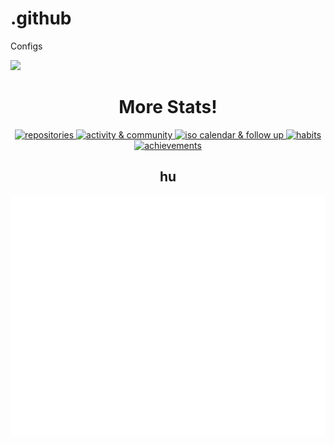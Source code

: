 # .github
Configs
 <!--START_SECTION:activity-->

  <!--END_SECTION:activity-->


<img src="https://raw.githubusercontent.com/Eternal-Network/Eternal-Network/metrics/github-metrics.svg"></img>

<!-- OTHELLO -->
<h1 align="center">More Stats!</h1>
<div align="center">
<a href="https://github.com/orgs/Eternal-Network?tab=repositories">
	<img src="repositories.svg" alt="repositories" width="412px">
</a>

<a href="https://github.com/orgs/Eternal-Network">
	<img src="activity_community.svg" alt="activity & community" width="412px">
</a>

<a href="https://github.com/orgs/Eternal-Network">
	<img src="iso_calendar_followup.svg" alt="iso calendar & follow up" width="412px">
</a>

<a href="https://github.com/orgs/Eternal-Network">
	<img src="habits.svg" alt="habits" width="412px">
</a>

<a href="https://github.com/orgs/Eternal-Network">
	<img src="achievements.svg" alt="achievements" width="412px">
</a>












## hu
![Metrics](/github-metrics.svg)
